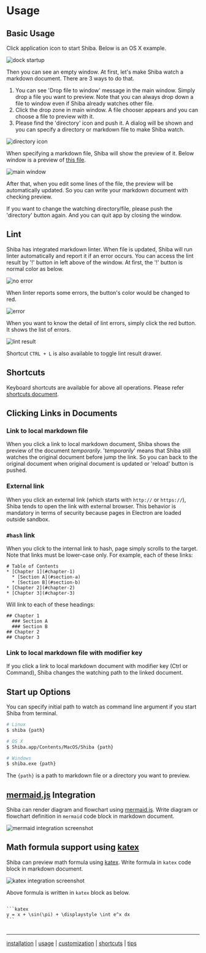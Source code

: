 Usage
=====

## Basic Usage

Click application icon to start Shiba.  Below is an OS X example.

![dock startup](https://raw.githubusercontent.com/rhysd/ss/master/Shiba/dock.png)

Then you can see an empty window.  At first, let's make Shiba watch a markdown document.  There are 3 ways to do that.

1. You can see 'Drop file to window' message in the main window. Simply drop a file you want to preview.  Note that you can always drop down a file to window even if Shiba already watches other file.
2. Click the drop zone in main window.  A file chooser appears and you can choose a file to preview with it.
3. Please find the 'directory' icon and push it.  A dialog will be shown and you can specify a directory or markdown file to make Shiba watch.

![directory icon](https://raw.githubusercontent.com/rhysd/ss/master/Shiba/menu-no-error.png)

When specifying a markdown file, Shiba will show the preview of it.  Below window is a preview of [this file](https://gist.github.com/rhysd/ffe61ad01f9a7a9fe69f).

![main window](https://raw.githubusercontent.com/rhysd/ss/master/Shiba/window-main.png)

After that, when you edit some lines of the file, the preview will be automatically updated.  So you can write your markdown document with checking preview.

If you want to change the watching directory/file, please push the 'directory' button again.  And you can quit app by closing the window.


## Lint

Shiba has integrated markdown linter.  When file is updated, Shiba will run linter automatically and report it if an error occurs.  You can access the lint result by '!' button in left above of the window.
At first, the '!' button is normal color as below.

![no error](https://raw.githubusercontent.com/rhysd/ss/master/Shiba/menu-no-error.png)

When linter reports some errors, the button's color would be changed to red.

![error](https://raw.githubusercontent.com/rhysd/ss/master/Shiba/menu-errors.png)

When you want to know the detail of lint errors, simply click the red button.  It shows the list of errors.

![lint result](https://raw.githubusercontent.com/rhysd/ss/master/Shiba/window-lint.png)

Shortcut `CTRL + L` is also available to toggle lint result drawer.

## Shortcuts

Keyboard shortcuts are available for above all operations.
Please refer [shortcuts document](shortcuts.md).

## Clicking Links in Documents

### Link to local markdown file

When you click a link to local markdown document, Shiba shows the preview of the document _temporarily_.
'_temporarily_' means that Shiba still watches the original document before jump the link.  So you can back to the original document when original document is updated or 'reload' button is pushed.

### External link

When you click an external link (which starts with `http://` or `https://`), Shiba tends to open the link with external browser.  This behavior is mandatory in terms of security because pages in Electron are loaded outside sandbox.

### `#hash` link

When you click to the internal link to hash, page simply scrolls to the target. Note that links must be lower-case only. For example, each of these links:

    # Table of Contents
    * [Chapter 1](#chapter-1)
      * [Section A](#section-a)
      * [Section B](#section-b)
    * [Chapter 2](#chapter-2)
    * [Chapter 3](#chapter-3)

Will link to each of these headings:

    ## Chapter 1
      ### Section A
      ### Section B
    ## Chapter 2
    ## Chapter 3

### Link to local markdown file with modifier key

If you click a link to local markdown document with modifier key (Ctrl or Command), Shiba changes the watching path to the linked document.

## Start up Options

You can specify initial path to watch as command line argument if you start Shiba from terminal.

```sh
# Linux
$ shiba {path}

# OS X
$ Shiba.app/Contents/MacOS/Shiba {path}

# Windows
$ shiba.exe {path}
```

The `{path}` is a path to markdown file or a directory you want to preview.

## [mermaid.js](https://github.com/knsv/mermaid) Integration

Shiba can render diagram and flowchart using [mermaid.js](https://github.com/knsv/mermaid).
Write diagram or flowchart definition in `mermaid` code block in markdown document.

![mermaid integration screenshot](https://raw.githubusercontent.com/rhysd/ss/master/Shiba/shiba-mermaid-integ.png)

## Math formula support using [katex](https://github.com/Khan/KaTeX)

Shiba can preview math formula using [katex](https://github.com/Khan/KaTeX).
Write formula in `katex` code block in markdown document.

![katex integration screenshot](https://raw.githubusercontent.com/rhysd/ss/master/Shiba/katex.png)

Above formula is written in `katex` block as below.

<pre>
<code>
```katex
y = x + \sin(\pi) + \displaystyle \int e^x dx
```
</code>
</pre>


-----------------
[installation](installation.md) | [usage](usage.md) | [customization](customization.md) | [shortcuts](shortcuts.md) | [tips](tips.md)
